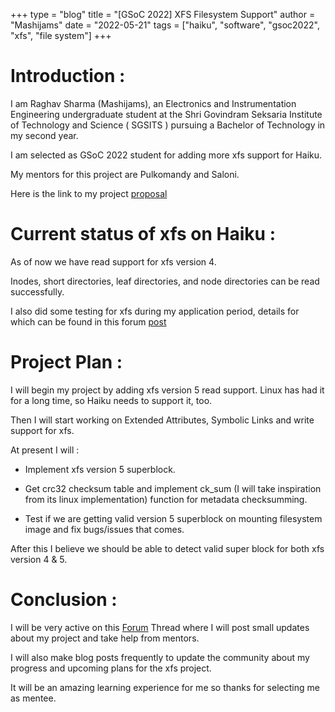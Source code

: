 +++
type = "blog"
title = "[GSoC 2022] XFS Filesystem Support"
author = "Mashijams"
date = "2022-05-21"
tags = ["haiku", "software", "gsoc2022", "xfs", "file system"]
+++

# Introduction :

I am Raghav Sharma (Mashijams), an Electronics and Instrumentation Engineering undergraduate student at the Shri Govindram Seksaria Institute of Technology and Science ( SGSITS ) pursuing a Bachelor of Technology in my second year.

I am selected as GSoC 2022 student for adding more xfs support for Haiku.

My mentors for this project are Pulkomandy and Saloni.

Here is the link to my project [proposal](https://drive.google.com/file/d/19G6SUUh4HUKpvAoEg6C0fHsDqBvVbfLa/view?usp=sharing)

# Current status of xfs on Haiku :

As of now we have read support for xfs version 4.

Inodes, short directories, leaf directories, and node directories can be read successfully.

I also did some testing for xfs during my application period, details for which can be found in this forum [post](https://discuss.haiku-os.org/t/xfs-file-system-testing/12094)

# Project Plan : 

I will begin my project by adding xfs version 5 read support. Linux has had it for a long time, so Haiku needs to support it, too.

Then I will start working on Extended Attributes, Symbolic Links and write support for xfs.

At present I will : 

- Implement xfs version 5 superblock.

- Get crc32 checksum table and implement ck_sum (I will take inspiration from its linux implementation) function for metadata checksumming.

- Test if we are getting valid version 5 superblock on mounting filesystem image and fix bugs/issues that comes.

After this I believe we should be able to detect valid super block for both xfs version 4 & 5.

# Conclusion :

I will be very active on this [Forum](https://discuss.haiku-os.org/t/gsoc-22-xfs-project-progress/12205) Thread where I will post small updates about my project and take help from mentors.

I will also make blog posts frequently to update the community about my progress and upcoming plans for the xfs project.

It will be an amazing learning experience for me so thanks for selecting me as mentee.




